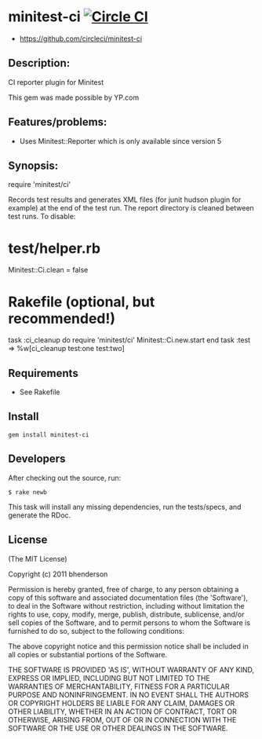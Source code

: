 # minitest-ci [![Circle CI](https://circleci.com/gh/circleci/minitest-ci.svg?style=svg)](https://circleci.com/gh/circleci/minitest-ci)

* https://github.com/circleci/minitest-ci

## Description:

CI reporter plugin for Minitest

This gem was made possible by YP.com

## Features/problems:

* Uses Minitest::Reporter which is only available since version 5

## Synopsis:

  require 'minitest/ci'

Records test results and generates XML files (for junit hudson plugin
for example) at the end of the test run. The report directory is cleaned
between test runs. To disable:

  # test/helper.rb
  Minitest::Ci.clean = false

  # Rakefile (optional, but recommended!)
  task :ci_cleanup do
    require 'minitest/ci'
    Minitest::Ci.new.start
  end
  task :test => %w[ci_cleanup test:one test:two]

## Requirements

* See Rakefile

## Install

    gem install minitest-ci


## Developers

After checking out the source, run:

    $ rake newb

This task will install any missing dependencies, run the tests/specs,
and generate the RDoc.

## License

(The MIT License)

Copyright (c) 2011 bhenderson

Permission is hereby granted, free of charge, to any person obtaining
a copy of this software and associated documentation files (the
'Software'), to deal in the Software without restriction, including
without limitation the rights to use, copy, modify, merge, publish,
distribute, sublicense, and/or sell copies of the Software, and to
permit persons to whom the Software is furnished to do so, subject to
the following conditions:

The above copyright notice and this permission notice shall be
included in all copies or substantial portions of the Software.

THE SOFTWARE IS PROVIDED 'AS IS', WITHOUT WARRANTY OF ANY KIND,
EXPRESS OR IMPLIED, INCLUDING BUT NOT LIMITED TO THE WARRANTIES OF
MERCHANTABILITY, FITNESS FOR A PARTICULAR PURPOSE AND NONINFRINGEMENT.
IN NO EVENT SHALL THE AUTHORS OR COPYRIGHT HOLDERS BE LIABLE FOR ANY
CLAIM, DAMAGES OR OTHER LIABILITY, WHETHER IN AN ACTION OF CONTRACT,
TORT OR OTHERWISE, ARISING FROM, OUT OF OR IN CONNECTION WITH THE
SOFTWARE OR THE USE OR OTHER DEALINGS IN THE SOFTWARE.
